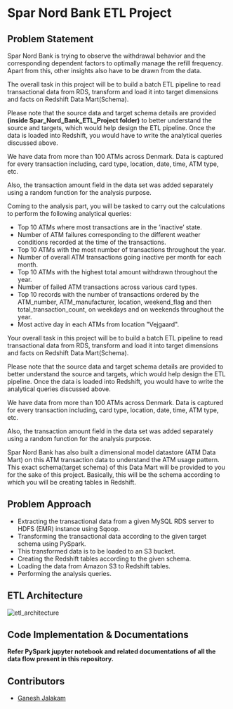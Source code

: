 
# Spar Nord Bank ETL Project

## Problem Statement

Spar Nord Bank is trying to observe the withdrawal behavior and the corresponding dependent factors to optimally manage the refill frequency. Apart from this, other insights also have to be drawn from the data.

The overall task in this project will be to build a batch ETL pipeline to read transactional data from RDS, transform and load it into target dimensions and facts on Redshift Data Mart(Schema).

Please note that the source data and target schema details are provided **(inside Spar_Nord_Bank_ETL_Project folder)** to better understand the source and targets, which would help design the ETL pipeline. Once the data is loaded into Redshift, you would have to write the analytical queries discussed above. 

We have data from more than 100 ATMs across Denmark. Data is captured for every transaction including, card type, location, date, time, ATM type, etc.

Also, the transaction amount field in the data set was added separately using a random function for the analysis purpose. 

Coming to the analysis part, you will be tasked to carry out the calculations to perform the following analytical queries:

- Top 10 ATMs where most transactions are in the ’inactive’ state.
- Number of ATM failures corresponding to the different weather conditions recorded at the time of the transactions.
- Top 10 ATMs with the most number of transactions throughout the year.
- Number of overall ATM transactions going inactive per month for each month.
- Top 10 ATMs with the highest total amount withdrawn throughout the year.
- Number of failed ATM transactions across various card types.
- Top 10 records with the number of transactions ordered by the ATM_number, ATM_manufacturer, location, weekend_flag and then total_transaction_count, on weekdays and on weekends throughout the year.
- Most active day in each ATMs from location "Vejgaard".

Your overall task in this project will be to build a batch ETL pipeline to read transactional data from RDS, transform and load it into target dimensions and facts on Redshift Data Mart(Schema).


Please note that the source data and target schema details are provided to better understand the source and targets, which would help design the ETL pipeline. Once the data is loaded into Redshift, you would have to write the analytical queries discussed above.

 

We have data from more than 100 ATMs across Denmark. Data is captured for every transaction including, card type, location, date, time, ATM type, etc.

 

Also, the transaction amount field in the data set was added separately using a random function for the analysis purpose. 

 

Spar Nord Bank has also built a dimensional model datastore (ATM Data Mart) on this ATM transaction data to understand the ATM usage pattern. This exact schema(target schema) of this Data Mart will be provided to you for the sake of this project. Basically, this will be the schema according to which you will be creating tables in Redshift. 

## Problem Approach
- Extracting the transactional data from a given MySQL RDS server to HDFS (EMR) instance using Sqoop.
- Transforming the transactional data according to the given target schema using PySpark. 
- This transformed data is to be loaded to an S3 bucket.
- Creating the Redshift tables according to the given schema.
- Loading the data from Amazon S3 to Redshift tables.
- Performing the analysis queries.

## ETL Architecture
![etl_architecture](https://user-images.githubusercontent.com/39402830/213459415-0f945247-e091-4551-b2ca-6131728107a2.png)

## Code Implementation & Documentations
**Refer PySpark jupyter notebook and related documentations of all the data flow present in this repository.**

## Contributors
- [Ganesh Jalakam](https://github.com/GaneshJalakam)
